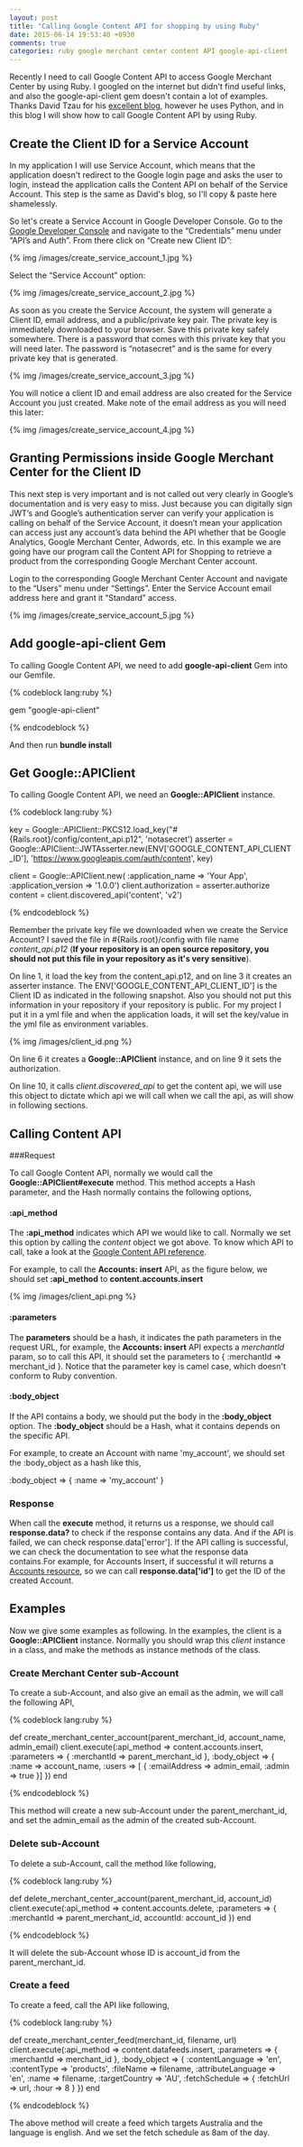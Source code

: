 ```yaml
---
layout: post
title: "Calling Google Content API for shopping by using Ruby"
date: 2015-06-14 19:53:40 +0930
comments: true
categories: ruby google merchant center content API google-api-client
---
```


Recently I need to call Google Content API to access Google Merchant Center by using Ruby. I googled on the internet but didn't find useful links, and also the google-api-client gem doesn't contain a lot of examples. Thanks David Tzau for his [excellent blog](https://smallmeansbig.wordpress.com/2014/12/06/how-to-call-a-google-api-using-a-service-account-part-2-of-2/), however he uses Python, and in this blog I will show how to call Google Content API by using Ruby.

## Create the Client ID for a Service Account

In my application I will use Service Account, which means that the application doesn't redirect to the Google login page and asks the user to login, instead the application calls the Content API on behalf of the Service Account. This step is the same as David's blog, so I'll copy & paste here shamelessly.

So let's create a Service Account in Google Developer Console. Go to the [Google Developer Console](https://console.developers.google.com/) and navigate to the “Credentials” menu under “API’s and Auth”.  From there click on “Create new Client ID”:

{% img /images/create_service_account_1.jpg %} 

Select the “Service Account” option:

{% img /images/create_service_account_2.jpg %} 

As soon as you create the Service Account, the system will generate a Client ID, email address, and a public/private key pair.  The private key is immediately downloaded to your browser.  Save this private key safely somewhere.  There is a password that comes with this private key that you will need later.  The password is “notasecret” and is the same for every private key that is generated.

{% img /images/create_service_account_3.jpg %} 

You will notice a client ID and email address are also created for the Service Account you just created.  Make note of the email address as you will need this later:

{% img /images/create_service_account_4.jpg %} 

## Granting Permissions inside Google Merchant Center for the Client ID

This next step is very important and is not called out very clearly in Google’s documentation and is very easy to miss.   Just because you can digitally sign JWT’s and Google’s authentication server can verify your application is calling on behalf of the Service Account, it doesn’t mean your application can access just any account’s data behind the API whether that be Google Analytics, Google Merchant Center, Adwords, etc.   In this example we are going have our program call the Content API for Shopping to retrieve a product from the corresponding Google Merchant Center account.

Login to the corresponding Google Merchant Center Account and navigate to the “Users” menu under “Settings”.  Enter the Service Account email address here and grant it “Standard” access.

{% img /images/create_service_account_5.jpg %} 

## Add google-api-client Gem

To calling Google Content API, we need to add **google-api-client** Gem into our Gemfile.

{% codeblock lang:ruby %}

gem "google-api-client"

{% endcodeblock %}

And then run **bundle install**

## Get Google::APIClient

To calling Google Content API, we need an **Google::APIClient** instance. 

{% codeblock lang:ruby %}

key = Google::APIClient::PKCS12.load_key("#{Rails.root}/config/content_api.p12",
      'notasecret')
asserter = Google::APIClient::JWTAsserter.new(ENV['GOOGLE_CONTENT_API_CLIENT_ID'],
  'https://www.googleapis.com/auth/content', key)

client = Google::APIClient.new(
  :application_name => 'Your App',
  :application_version => '1.0.0')
client.authorization = asserter.authorize
content = client.discovered_api('content', 'v2')

{% endcodeblock %}

Remember the private key file we downloaded when we create the Service Account? I saved the file in #{Rails.root}/config with file name *content_api.p12* (**If your repository is an open source repository, you should not put this file in your repository as it's very sensitive**). 

On line 1, it load the key from the content_api.p12, and on line 3 it creates an asserter instance. The ENV['GOOGLE_CONTENT_API_CLIENT_ID'] is the Client ID as indicated in the following snapshot. Also you should not put this information in your repository if your repository is public. For my project I put it in a yml file and when the application loads, it will set the key/value in the yml file as environment variables.

{% img /images/client_id.png %} 

On line 6 it creates a **Google::APIClient** instance, and on line 9 it sets the authorization. 

On line 10, it calls *client.discovered_api* to get the content api, we will use this object to dictate which api we will call when we call the api, as will show in following sections.

## Calling Content API

###Request

To call Google Content API, normally we would call the **Google::APIClient#execute** method. This method accepts a Hash parameter, and the Hash normally contains the following options,

#### **:api_method**
The **:api_method** indicates which API we would like to call. Normally we set this option by calling the *content* object we got above. To know which API to call, take a look at the [Google Content API reference](https://developers.google.com/shopping-content/v2). 

For example, to call the **Accounts: insert** API, as the figure below, we should set **:api_method** to **content.accounts.insert**

{% img /images/client_api.png %} 

#### **:parameters**
The **parameters** should be a hash, it indicates the path parameters in the request URL, for example, the **Accounts: insert** API expects a *merchantId* param, so to call this API, it should set the parameters to { :merchantId => merchant_id }. Notice that the parameter key is camel case, which doesn't conform to Ruby convention.

#### **:body_object**
If the API contains a body, we should put the body in the **:body_object** option. The **:body_object** should be a Hash, what it contains depends on the specific API.

For example, to create an Account with name 'my_account', we should set the :body_object as a hash like this,

:body_object => { :name => 'my_account' }


### Response
When call the **execute** method, it returns us a response, we should call **response.data?** to check if the response contains any data. And if the API is failed, we can check response.data['error']. If the API calling is successful, we can check the documentation to see what the response data contains.For example, for Accounts Insert, if successful it will returns a [Accounts resource](https://developers.google.com/shopping-content/v2/reference/v2/accounts#resource), so we can call **response.data['id']** to get the ID of the created Account.

## Examples

Now we give some examples as following. In the examples, the client is a **Google::APIClient** instance. Normally you should wrap this *client* instance in a class, and make the methods as instance methods of the class.

### Create Merchant Center sub-Account

To create a sub-Account, and also give an email as the admin, we will call the following API,

{% codeblock lang:ruby %}

def create_merchant_center_account(parent_merchant_id, account_name, admin_email)
  client.execute(:api_method => content.accounts.insert, :parameters => { :merchantId => parent_merchant_id },
    :body_object => { :name => account_name,
      :users => [ { :emailAddress => admin_email, :admin => true }]
    })
end

{% endcodeblock %}

This method will create a new sub-Account under the parent_merchant_id, and set the admin_email as the admin of the created sub-Account.

### Delete sub-Account

To delete a sub-Account, call the method like following,

{% codeblock lang:ruby %}

def delete_merchant_center_account(parent_merchant_id, account_id)
  client.execute(:api_method => content.accounts.delete, :parameters => { :merchantId => parent_merchant_id,
    accountId: account_id })
end

{% endcodeblock %}

It will delete the sub-Account whose ID is account_id from the parent_merchant_id.

### Create a feed
To create a feed, call the API like following,

{% codeblock lang:ruby %}

def create_merchant_center_feed(merchant_id, filename, url)
  client.execute(:api_method => content.datafeeds.insert, :parameters => { :merchantId =>   merchant_id },
    :body_object => { :contentLanguage => 'en', :contentType => 'products', :fileName => filename,
      :attributeLanguage => 'en',
      :name => filename, :targetCountry => 'AU',
      :fetchSchedule => { :fetchUrl => url, :hour => 8 }
    })
end

{% endcodeblock %}

The above method will create a feed which targets Australia and the language is english. And we set the fetch schedule as 8am of the day.
